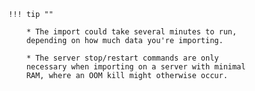     !!! tip ""

        * The import could take several minutes to run,
        depending on how much data you're importing.

        * The server stop/restart commands are only
        necessary when importing on a server with minimal
        RAM, where an OOM kill might otherwise occur.
